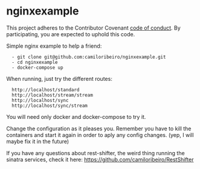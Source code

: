 # nginxexample

This project adheres to the Contributor Covenant [code of conduct](CODE_OF_CONDUCT.md).
By participating, you are expected to uphold this code.

Simple nginx example to help a friend:

      - git clone git@github.com:camiloribeiro/nginxexample.git
      - cd nginxexample
      - docker-compose up

When running, just try the different routes:

      http://localhost/standard
      http://localhost/stream/stream
      http://localhost/sync
      http://localhost/sync/stream

You will need only docker and docker-compose to try it.

Change the configuration as it pleases you. Remember you have to kill the containers and start it again in order to aply any config changes. (yep, I will maybe fix it in the future)

If you have any questions about rest-shifter, the weird thing running the sinatra services, check it here: https://github.com/camiloribeiro/RestShifter
